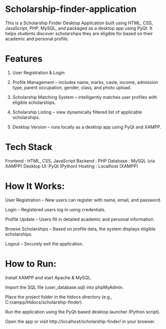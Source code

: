 # Scholarship-finder-application

This is a Scholarship Finder Desktop Application built using HTML, CSS, JavaScript, PHP, MySQL, and packaged as a desktop app using PyQt. It helps students discover scholarships they are eligible for based on their academic and personal profile.

#  Features
1. User Registration & Login

2. Profile Management – includes name, marks, caste, income, admission type, parent occupation, gender, class, and photo upload.

3. Scholarship Matching System – intelligently matches user profiles with eligible scholarships.

4. Scholarship Listing – view dynamically filtered list of applicable scholarships.

5. Desktop Version – runs locally as a desktop app using PyQt and XAMPP.

# Tech Stack

Frontend	: HTML, CSS, JavaScript
Backend	  : PHP
Database	: MySQL (via XAMPP)
Desktop UI:	PyQt (Python)
Hosting   :	Localhost (XAMPP)


# How It Works:

User Registration – New users can register with name, email, and password.

Login – Registered users log in using credentials.

Profile Update – Users fill in detailed academic and personal information.

Browse Scholarships – Based on profile data, the system displays eligible scholarships.

Logout – Securely exit the application.



# How to Run:

Install XAMPP and start Apache & MySQL.

Import the SQL file (user_database.sql) into phpMyAdmin.

Place the project folder in the htdocs directory (e.g., C:/xampp/htdocs/scholarship-finder).

Run the application using the PyQt-based desktop launcher (Python script).

Open the app or visit http://localhost/scholarship-finder/ in your browser.



